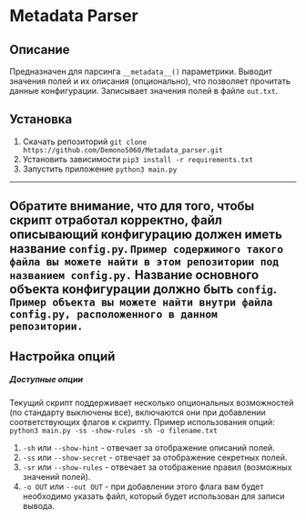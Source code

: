# Metadata Parser
## Описание
Предназначен для парсинга `__metadata__()` параметрики.
Выводит значения полей и их описания (опционально), что позволяет прочитать данные конфигурации.
Записывает значения полей в файле `out.txt`.

## Установка
1. Скачать репозиторий `git clone https://github.com/Demono5060/Metadata_parser.git`
2. Установить зависимости `pip3 install -r requirements.txt`
3. Запустить приложение `python3 main.py`

---
Обратите внимание, что для того, чтобы скрипт отработал корректно,
файл описывающий конфигурацию должен иметь название `config.py`.
`Пример содержимого такого файла вы можете найти в этом репозитории под названием config.py.`
Название основного объекта конфигурации должно быть `config`.
`Пример объекта вы можете найти внутри файла config.py, расположенного в данном репозитории.`
---

## Настройка опций
##### Доступные опции
Текущий скрипт поддерживает несколько опциональных возможностей (по стандарту выключены все),
включаются они при добавлении соответствующих флагов к скрипту.
Пример использования опций: `python3 main.py -ss -show-rules -sh -o filename.txt`
1. `-sh` или `--show-hint` - отвечает за отображение описаний полей.
2. `-ss` или `--show-secret` - отвечает за отображение секретных полей.
3. `-sr` или `--show-rules` - отвечает за отображение правил (возможных значений полей).
4. `-o OUT` или `--out OUT` - при добавлении этого флага вам будет необходимо указать файл, который будет использован для записи вывода.
